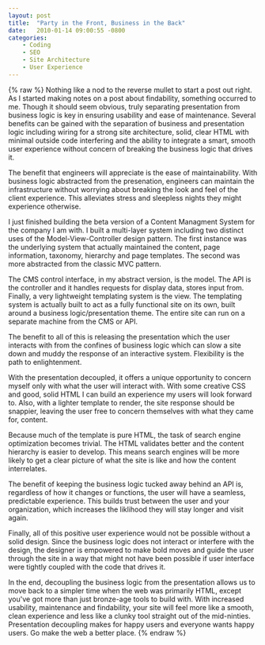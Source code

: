 ```yaml
---
layout: post
title:  "Party in the Front, Business in the Back"
date:   2010-01-14 09:00:55 -0800
categories:
    - Coding
    - SEO
    - Site Architecture
    - User Experience
---
```

{% raw %}
Nothing like a nod to the reverse mullet to start a post out right.  As I started making notes on a post about findability, something occurred to me.  Though it should seem obvious, truly separating presentation from business logic is key in ensuring usability and ease of maintenance.  Several benefits can be gained with the separation of business and presentation logic including wiring for a strong site architecture, solid, clear HTML with minimal outside code interfering and the ability to integrate a smart, smooth user experience without concern of breaking the business logic that drives it.

The benefit that engineers will appreciate is the ease of maintainability.  With business logic abstracted from the presenation, engineers can maintain the infrastructure without worrying about breaking the look and feel of the client experience.  This alleviates stress and sleepless nights they might experience otherwise.<!--more-->

I just finished building the beta version of a Content Managment System for the company I am with.  I built a multi-layer system including two distinct uses of the Model-View-Controller design pattern.  The first instance was the underlying system that actually maintained the content, page information, taxonomy, hierarchy and page templates.  The second was more abstracted from the classic MVC pattern.

The CMS control interface, in my abstract version, is the model.  The API is the controller and it handles requests for display data, stores input from.  Finally, a very lightweight templating system is the view.  The templating system is actually built to act as a fully functional site on its own, built around a business logic/presentation theme.  The entire site can run on a separate machine from the CMS or API.

The benefit to all of this is releasing the presentation which the user interacts with from the confines of business logic which can slow a site down and muddy the response of an interactive system.  Flexibility is the path to enlightenment.

With the presentation decoupled, it offers a unique opportunity to concern myself only with what the user will interact with.  With some creative CSS and good, solid HTML I can build an experience my users will look forward to.  Also, with a lighter template to render, the site response should be snappier, leaving the user free to concern themselves with what they came for, content.

Because much of the template is pure HTML, the task of search engine optimization becomes trivial.  The HTML validates better and the content hierarchy is easier to develop.  This means search engines will be more likely to get a clear picture of what the site is like and how the content interrelates.

The benefit of keeping the business logic tucked away behind an API is, regardless of how it changes or functions, the user will have a seamless, predictable experience.  This builds trust between the user and your organization, which increases the liklihood they will stay longer and visit again.

Finally, all of this positive user experience would not be possible without a solid design.  Since the business logic does not interact or interfere with the design, the designer is empowered to make bold moves and guide the user through the site in a way that might not have been possible if user interface were tightly coupled with the code that drives it.

In the end, decoupling the business logic from the presentation allows us to move back to a simpler time when the web was primarily HTML, except you've got more than just bronze-age tools to build with.  With increased usability, maintenance and findability, your site will feel more like a smooth, clean experience and less like a clunky tool straight out of the mid-ninties.  Presentation decoupling makes for happy users and everyone wants happy users.  Go make the web a better place.
{% endraw %}
    